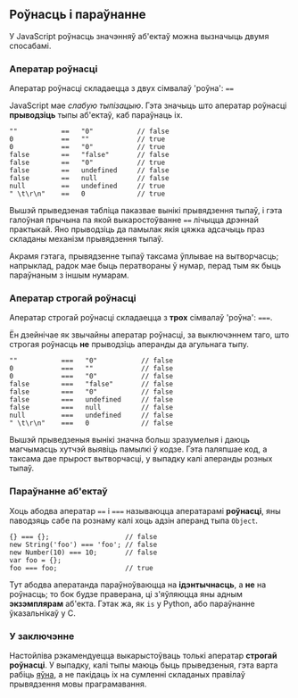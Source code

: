 ## Роўнасць і параўнанне

У JavaScript роўнасць значэнняў аб'ектаў можна вызначыць двумя спосабамі.

### Аператар роўнасці

Аператар роўнасці складаецца з двух сімвалаў 'роўна': `==`

JavaScript мае *слабую тыпізацыю*. Гэта значыць што аператар роўнасці
**прыводзіць** тыпы аб'ектаў, каб параўнаць іх.

    ""           ==   "0"           // false
    0            ==   ""            // true
    0            ==   "0"           // true
    false        ==   "false"       // false
    false        ==   "0"           // true
    false        ==   undefined     // false
    false        ==   null          // false
    null         ==   undefined     // true
    " \t\r\n"    ==   0             // true

Вышэй прыведзеная табліца паказвае вынікі прывядзення тыпаў, і гэта галоўная прычына
па якой выкаростоўванне `==` лічыцца дрэннай практыкай. Яно прыводзіць да памылак
якія цяжка адсачыць праз складаны механізм прывядзення тыпаў.

Акрамя гэтага, прывядзенне тыпаў таксама ўплывае на вытворчасць;
напрыклад, радок мае быць ператвораны ў нумар, перад тым як быць параўнаным з
іншым нумарам.

### Аператар строгай роўнасці

Аператар строгай роўнасці складаецца з **трох** сімвалаў 'роўна': `===`.

Ён дзейнічае як звычайны аператар роўнасці, за выключэннем таго, што строгая
роўнасць **не** прыводзіць аперанды да агульнага тыпу.

    ""           ===   "0"           // false
    0            ===   ""            // false
    0            ===   "0"           // false
    false        ===   "false"       // false
    false        ===   "0"           // false
    false        ===   undefined     // false
    false        ===   null          // false
    null         ===   undefined     // false
    " \t\r\n"    ===   0             // false

Вышэй прыведзеныя вынікі значна больш зразумелыя і даюць магчымасць хутчэй выявіць
памылкі ў кодзе. Гэта паляпшае код, а таксама дае прырост вытворчасці, у выпадку
калі аперанды розных тыпаў.

### Параўнанне аб'ектаў

Хоць абодва аператар `==` і `===` называюцца аператарамі **роўнасці**, яны паводзяць
сабе па рознаму калі хоць адзін аперанд тыпа `Object`.

    {} === {};                   // false
    new String('foo') === 'foo'; // false
    new Number(10) === 10;       // false
    var foo = {};
    foo === foo;                 // true

Тут абодва аператанда параўноўваюцца на **ідэнтычнасць**, а **не** на роўнасць;
то бок будзе праверана, ці з'яўляюцца яны адным **экзэмплярам** аб'екта. Гэтак жа,
як `is` у Python, або параўнанне ўказальнікаў у C.

### У заключэнне

Настойліва рэкамендуецца выкарыстоўваць толькі аператар **строгай роўнасці**.
У выпадку, калі тыпы маюць быць прыведзеныя, гэта варта рабіць [яўна](#types.casting),
а не пакідаць іх на сумленні складаных правілаў прывядзення мовы праграмавання.
